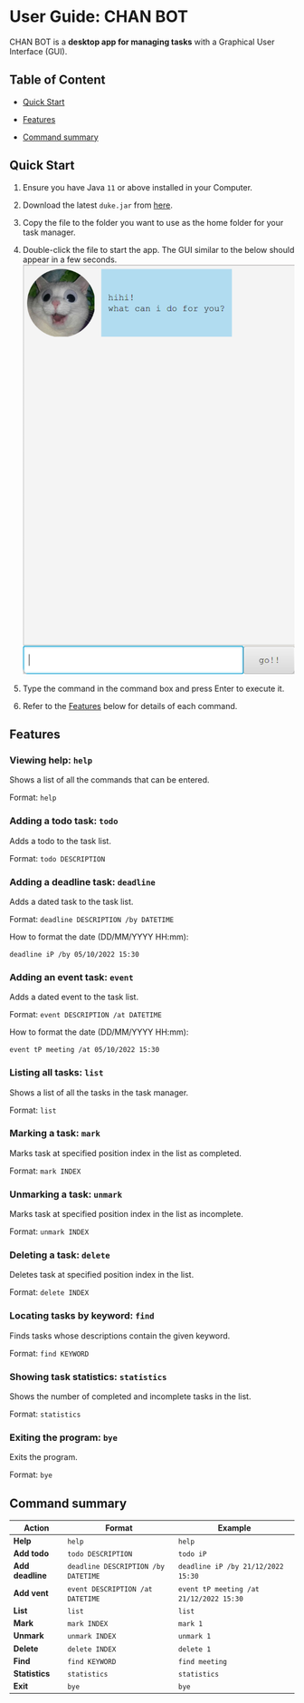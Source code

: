 # User Guide: CHAN BOT

CHAN BOT is a **desktop app for managing tasks** with a Graphical User Interface (GUI).

## Table of Content

* [Quick Start](#quick-start)

* [Features](#features)

* [Command summary](#command-summary)

## Quick Start

1. Ensure you have Java `11` or above installed in your Computer.

2. Download the latest `duke.jar` from [here](https://github.com/chantellyu/ip/releases).

3. Copy the file to the folder you want to use as the home folder for your task manager.

4. Double-click the file to start the app. The GUI similar to the below should appear in a few seconds.<br>
   ![Ui](Ui.png)

5. Type the command in the command box and press Enter to execute it.

6. Refer to the [Features](#features) below for details of each command.

## Features

### Viewing help: `help`

Shows a list of all the commands that can be entered.

Format: `help`

### Adding a todo task: `todo`

Adds a todo to the task list.

Format: `todo DESCRIPTION`

### Adding a deadline task: `deadline`

Adds a dated task to the task list.

Format: `deadline DESCRIPTION /by DATETIME`

How to format the date (DD/MM/YYYY HH:mm):

```
deadline iP /by 05/10/2022 15:30
```

### Adding an event task: `event`

Adds a dated event to the task list.

Format: `event DESCRIPTION /at DATETIME`

How to format the date (DD/MM/YYYY HH:mm):

```
event tP meeting /at 05/10/2022 15:30
```

### Listing all tasks: `list`

Shows a list of all the tasks in the task manager.

Format: `list`

### Marking a task: `mark`

Marks task at specified position index in the list as completed.

Format: `mark INDEX`

### Unmarking a task: `unmark`

Marks task at specified position index in the list as incomplete.

Format: `unmark INDEX`

### Deleting a task: `delete`

Deletes task at specified position index in the list.

Format: `delete INDEX`

### Locating tasks by keyword: `find`

Finds tasks whose descriptions contain the given keyword.

Format: `find KEYWORD`

### Showing task statistics: `statistics`

Shows the number of completed and incomplete tasks in the list.

Format: `statistics`

### Exiting the program: `bye`

Exits the program.

Format: `bye`

## Command summary

| Action          | Format                              | Example                                 |
|-----------------|-------------------------------------|-----------------------------------------|
| **Help**        | `help`                              | `help`                                  |
| **Add todo**    | `todo DESCRIPTION`                  | `todo iP`                               |
| **Add deadline** | `deadline DESCRIPTION /by DATETIME` | `deadline iP /by 21/12/2022 15:30`      |
| **Add vent**    | `event DESCRIPTION /at DATETIME`    | `event tP meeting /at 21/12/2022 15:30` |
| **List**        | `list`                              | `list`                                  |
| **Mark**        | `mark INDEX`                        | `mark 1`                                |
| **Unmark**      | `unmark INDEX`                      | `unmark 1`                              |
| **Delete**      | `delete INDEX`                      | `delete 1`                              |
| **Find**        | `find KEYWORD`                      | `find meeting`                          |
| **Statistics**  | `statistics`                        | `statistics`                            |
| **Exit**        | `bye`                               | `bye`                                   |